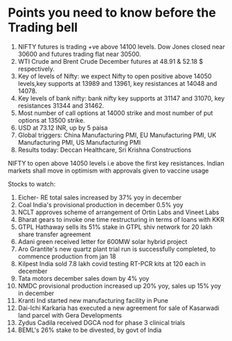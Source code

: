 # Points you need to know before the Trading bell
1. NIFTY futures is trading +ve above 14100 levels. Dow Jones closed near 30600 and futures trading flat near 30500.
2. WTI Crude and Brent Crude December futures at 48.91 & 52.18 $ respectively. 
3. Key of levels of Nifty: we expect Nifty to open positive above 14050 levels,key supports at 13989 and 13961, key resistances  at 14048 and 14078.
4. Key levels of bank nifty: bank nifty key supports at 31147 and 31070, key resistances 31344 and 31462.
5. Most number of call options at 14000 strike and most number of put options at 13500 strike.
6. USD at 73.12 INR, up by 5 paisa
7. Global triggers: China Manufacturing PMI, EU Manufacturing PMI, UK Manufacturing PMI, US Manufacturing PMI
8. Results today: Deccan Healthcare, Sri Krishna Constructions

NIFTY to open above 14050 levels i.e above the first key resistances. Indian markets shall move in optimism with approvals given to vaccine usage

Stocks to watch:
1. Eicher- RE total sales increased by 37% yoy in december
2. Coal India's provisional production in december 0.5% yoy
3. NCLT approves scheme of arrangement of Ortin Labs and Vineet Labs
4. Bharat gears to invoke one time restructuring in terms of loans with KKR
5. GTPL Hathaway sells its 51% stake in GTPL shiv network for 20 lakh share transfer agreement
6. Adani green received letter for 600MW solar hybrid project
7. Aro Grantite's new quartz plant trial run is successfully completed, to commence production from jan 18
8. Kilpest India sold 7.8 lakh covid testing RT-PCR kits at 120 each in december
9. Tata motors december sales down by 4% yoy
10. NMDC provisional production increased up 20% yoy, sales up 15% yoy in december
11. Kranti Ind started new manufacturing facility in Pune
12. Dai-Ichi Karkaria has executed a new agreement for sale of Kasarwadi land parcel with Gera Developments
13. Zydus Cadila received DGCA nod for phase 3 clinical trials
14. BEML's 26% stake to be divested, by govt of India
